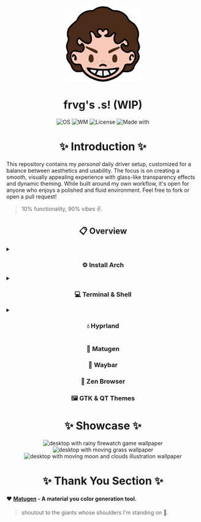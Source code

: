 <div align="center">
<img alt="Avatar Icon" src="./screens/avatar.png" width="200" height="200"/>
</div>
<h1 align="center">frvg's .s! (WIP)</h1>
<div align="center">
<img src="https://img.shields.io/badge/OS-Arch%20Linux-1793d1?style=flat-square&logo=linux&logoColor=ffffff" alt="OS" />
<img src="https://img.shields.io/badge/WM-Hyprland-885A89?style=flat-square&logo=wayland&logoColor=ffffff" alt="WM" />
<img src="https://img.shields.io/badge/License-GPL--3.0-52AA5E?style=flat-square&logo=googledocs&logoColor=ffffff" alt="License" />
<img src="https://img.shields.io/badge/Made%20With-Love-EB5E55?style=flat-square&logo=macys&logoColor=ffffff" alt="Made with" />
</div>

<h1 align="center"> ✨ Introduction ✨ </h1>
This repository contains my <em>personal</em> daily driver setup, customized for a balance between aesthetics and usability. The focus is on creating a smooth, visually appealing experience with glass-like transparency effects and dynamic theming. While built around my own workflow, it's open for anyone who enjoys a polished and fluid environment. Feel free to fork or open a pull request!

> 10% functionality, 90% vibes ✌️.

<summary><h2 align="center"> 📋 Overview </h2></summary>

<details>

<summary><h3 align="center"> ⚙️ Install Arch </h3></summary>

> did you read the word ***personal*** in the intro?

After making the Arch ISO bootable USB, plug in the notebook and turn it on while booting from the pendrive. In the Arch screen choose installation.

1. Set the keyboard layout

```
$ localectl list-keymaps	# will list all keymaps
$ loadkeys KEYMAP		# will load selected keymap
$ setfont ter-132b		# will set a font suitable for HiDPI screen
```

2. Connect to the internet

```
$ iwctl
[iwd]$ device list				# get wireless device name
[iwd]$ device DEVICE set-property Powered on	# turn device on
[iwd]$ station DEVICE scan			# turn scan on
[iwd]$ station DEVICE get-networks		# list networks
[iwd]$ station DEVICE connect NETWORK		# connect to network
[iwd]$ exit					# to exit
```
3. Set correct time

```
$ timedatectl list-timezones		# list timezones
$ timedatectl set-timezone TIMEZONE	# set timezone
$ timedatectl status			# check current RTC mode
$ timedatectl set-local-rtc BOOL	# change RTC mode (set as UTC)
$ timedatectl set-ntp BOOL		# start time sync daemon
```

4. Partition the disk and mount it

```
$ cfdisk # will start the fdisk TUI
```

- delete all existing partitions
- create one for the EFI, another for root and one for the swap space
- now it's time format all partitions, get the paths with:
```
$ fdisk -l
```
- for each path, format it as needed
```
$ mkfs.fat -F 32 /dev/PATH_TO_EFI
$ mkfs.btrfs /dev/PATH_TO_ROOT # or mkfs.xfs
$ mkswap /dev/PATH_TO_SWAP
```
- mount each partition and enable swap
```
$ mount /dev/PATH_TO_ROOT /mnt
$ mkdir /mnt/boot
$ mount /dev/PATH_TO_EFI /mnt/boot/
$ swapon /dev/PATH_TO_SWAP
```
- also create the subvolumes (btrfs only)
```
$ btrfs su cr /mnt/@		# root subvolume
$ btrfs su cr /mnt/@home	# home subvolume
$ btrfs su cr /mnt/@snapshots	# snapshot subvolume
$ btrfs su cr /mnt/@log		# logs subvolume
$ btrfs su cr /mnt/@pkg		# pacman subvolume
```
- now unmount everything and remount with the subvolumes
```
$ umount /mnt

# root (if btrfs)
$ mount -o noatime,compress=zstd:1,ssd,space_cache=v2,subvol=@ /dev/PATH_TO_ROOT /mnt

# create the directories to be mounted
$ mkdir -p /mnt/{boot,home,.snapshots}
$ mkdir -p /mnt/var/log
$ mkdir -p /mnt/var/pacman/pkg

# mount the subvolumes
$ mount -o noatime,compress=zstd:1,ssd,space_cache=v2,subvol=@home /dev/PATH_TO_ROOT /mnt/home
$ mount -o noatime,compress=zstd:1,ssd,space_cache=v2,subvol=@snapshots /dev/PATH_TO_ROOT /mnt/.snapshots
$ mount -o noatime,compress=zstd:1,ssd,space_cache=v2,subvol=@log /dev/PATH_TO_ROOT /mnt/var/log
$ mount -o noatime,compress=zstd:1,ssd,space_cache=v2,subvol=@pkg /dev/PATH_TO_ROOT /mnt/pkg

# if on XFS just do
$ mount /dev/PATH_TO_ROOT /mnt

# mount the EFI
$ mount /dev/PATH_TO_EFI /mnt/boot

# enable SWAP
$ swapon /dev/PATH_TO_SWAP
```

Finally, is time to pacstrap core stuff.

> best time to act like a wizard summoning an esoteric spell

```
$ pacstrap /mnt amd-ucode base base-devel [btrfs-progs (if on btrfs)] linux linux-firmware linux-headers linux-lts neovim networkmanager sudo [xfsprogs (if on xfs)]
```

Also generate the fstab entries.

```
$ genfstab -U /mnt >> /mnt/etc/fstab

# also check if everything is alright
$ cat /mnt/etc/fstab
```

Enter the installation directory to setup the system.

```
$ arch-chroot /mnt
```

1. Set the timezone and sync the clock.

```
$ ln -sf /usr/share/zoneinfo/America/Sao_Paulo /etc/localtime
$ hwclock --systohc
```

2. Generate the locales info.

```
# find and uncomment en_US.UTF-8
$ nvim /etc/locale.gen
# then run
$ locale-gen
```
- now edit /etc/locale.conf to become
```
LANG=en_US.UTF-8
```
- also edit /etc/vconsole.conf
```
KEYMAP=us
```

3. Add btrfs or xfs module to kernel by editing /etc/mkinitcpio.conf.
```
...
MODULES=(btrfs) # or xfs
...
```
- then run
```
$ mkinitcpio -p linux
```

4. Set the host name by editing /etc/hostname.
```
nitro-arch
```
- also edit /etc/hosts
```
127.0.0.1	localhost
::1		localhost
127.0.1.1	nitro-arch.localdomain	nitroarch
```

5. Add sudo password.
```
$ passwd
```

6. Install the bootloader.
```
$ bootctl --path=/boot install
```
- now edit the /boot/loader.conf file
```
timeout 0
console-mode auto
editor no
default @saved
```
- create the /boot/loader/entries/arch.conf file
```
title	Arch Linux
linux	/vmlinuz-linux
initrd	/initramfs-linux.img
options	root=/dev/PATH_TO_ROOT rw
```

7. Get more packages.
```
$ pacman -S efibootmgr nm-connection-editor [snapper (if on btrfs only)] wpa_supplicant xdg-utils
```

8. Enable networkmanager.
```
$ systemctl enable NetworkManager
```

9. Create a new user.
```
$ useradd -mG wheel frvg
$ passwd frvg
```
- now add the user to the sudoers, first run
```
$ EDITOR=nvim visudo
```
- then uncomment the line
```
%wheel ALL=(ALL) ALL
```

10. Boot into the system.
```
$ exit
$ umount -a
$ reboot
```

11. Connect to the wifi again.
```
$ nmtui
```

12. Config pacman.
```
$ EDITOR=nvim sudoedit /etc/pacman.conf
```

- find and uncomment the lines:

```
...
Color
ILoveCandy
CheckSpace
...
```

- enable parallel downloads

```
...
ParallelDownloads = 50
...
```

- enable multilib repo (for gaming)

```
...
[multilib]
Include = /etc/pacman.d/mirrorlist
...
```

- also edit the mirrorlist

```
$ EDITOR=nvim sudoedit /etc/pacman.d/mirrorlist
```

- add the following mirrors

```
Server = http://mirror.ufscar.br/archlinux/$repo/os/$arch
Server = https://mirror.ufscar.br/archlinux/$repo/os/$arch
Server = http://archlinux.c3sl.ufpr.br/$repo/os/$arch
Server = https://archlinux.c3sl.ufpr.br/$repo/os/$arch
Server = http://www.caco.ic.unicamp.br/archlinux/$repo/os/$arch
Server = https://www.caco.ic.unicamp.br/archlinux/$repo/os/$arch
Server = http://br.mirrors.cicku.me/archlinux/$repo/os/$arch
Server = https://br.mirrors.cicku.me/archlinux/$repo/os/$arch
Server = http://linorg.usp.br/archlinux/$repo/os/$arch
Server = http://archlinux.pop-es.rnp.br/$repo/os/$arch
Server = http://mirror.ufam.edu.br/archlinux/$repo/os/$arch
Server = http://mirrors.ic.unicamp.br/archlinux/$repo/os/$arch
Server = https://mirrors.ic.unicamp.br/archlinux/$repo/os/$arch
```

- then refresh all mirrors

```
$ sudo pacman -Syyu
```

- also it's a good idea to set a hook to update systemd-boot, to do so create the file in /etc/pacman.d/hooks/

```
$ EDITOR=nvim sudoedit /etc/pacman.d/hooks/95-systemd-boot.hook
```

- and add the following content

```
[Trigger]
Type = Package
Operation = Upgrade
Target = systemd

[Action]
Description = Gracefully upgrading systemd-boot...
When = PostTransaction
Exec = /usr/bin/systemctl restart systemd-boot-update.service
```

13. Schedule fstrim.

- just enable the systemd timer

```
$ sudo systemctl enable fstrim.timer
```

14. Config git

```
$ sudo pacman -Syu git github-cli
$ git config --global user.name "frvgmxntx"
$ git config --global user.email "gnavelino@estudante.ufscar.br"
$ gh auth login
```

15. Install AUR helper.

```
$ git clone https://aur.archlinux.org/paru.git
$ cd paru && makepkg -si
```

- enable paru to clean after

```
$ EDITOR=nvim sudoedit /etc/paru.conf
```

- find and uncomment the line

```
...
CleanAfter
...
```

16. Get sound.

```
$ sudo pacman -Syu pipewire lib32-pipewire wireplumber pwvucontrol pipewire-audio pipewire-alsa pipewire-jack pipewire-pulse && reboot

```

17. Get bluetooth.

```
$ sudo pacman -Syu bluez bluez-utils blueman
$ sudo systemctl enable --now bluetooth.service
```

18. Setup fan control.

- first install nbfc-linux from AUR

```
$ paru -Syu nbfc-linux
```

- then copy the configuration file from the repo to the config folder

```
$ cp dxts/nbfc/'Acer Nitro AN515-44.json' /usr/share/nbfc/configs
```

- apply the config and start the service

```
$ sudo nbfc config -a 'Acer Nitro AN515-44'
```

19. Setup battery charge limit.

- compile the module

```
$ git clone https://github.com/frederik-h/acer-wmi-battery.git
$ cd acer-wmi-battery && make
```

- copy the module to the loader directory

```
$ sudo mkdir /lib/modules/$(uname -r)/kernel/acer  
$ cp acer-wmi-battery.ko /lib/modules/$(uname -r)/kernel/acer/
```

- create the module loader file

```
$ EDITOR=nvim sudoedit /etc/modules-load.d/acer-wmi-battery.conf
```

- add the following line

```
acer-wmi-battery
```

- create the modprobe file

```
$ EDITOR=nvim sudoedit /etc/modprobe.d/acer-wmi-battery.conf
```

- add the following line

```
options acer-wmi-battery enable_health_mode=1
```

- update kernel modules dependencies info

```
$ sudo depmod -a
```

20. Setup nvidia drivers (GTX 1650 Mobile / Max-Q | TU117).

- get the drivers

```
$ sudo pacman -Syu nvidia-open nvidia-utils
```

> *yeah it's this simple.*

21. Set auto login on tty.

- create the auto auto login service for tty1

```
$ sudo mkdir /etc/systemd/system/getty@tty.service.d
```

- create an autologin.conf file

```
$ cd /etc/systemd/system/getty@tty.service.d
$ EDITOR=nvim sudoedit autologin.conf
```

- add the following content

```
[Service]
ExecStart=
ExecStart=-/sbin/agetty -o '-p -f -- \\u' --noclear --autologin frvg %I $TERM
Type=simple
```

- also create the skip prompt file

```
$ EDITOR=nvim sudoedit skip-prompt.conf
```

- add the following content

```
[Service]
ExecStart=
ExecStart=-/usr/bin/agetty --skip-login --nonewline --noissue --autologin frvg --noclear %I $TERM
```

22. Set quiet boot.

- just add these parameters to /boot/loader/entries/*_linux.conf

```
...
options	root=/dev/PATH_TO_ROOT rw quiet nowatchdogs loglevel=3 systemd.show_status=auto rd.udev.log_level=3
...
```

22. Finish getting some needed programs.

```
$ paru -Syu 7zip ffmpeg glances gvfs imagemagick lutris nm-connection-editor python qbittorrent torzu-git udiskie vesktop-bin walker-bin wine winetricks
```

<h4 align="center"> Programs </h4>


app2unit-git fish kitty noto-fonts-emoji uwsm
other

brightnessctl cava dart-sass fastfetch ffmpegthumbnailer file-roller gimp gpu-screen-recorder grim hyprland hyprlock hyprpicker hyprpolkitagent imagemagick lutris mako matugen-bin mpv nm-connection-editor ollama poppler rnote satty slurp swww-git thunar thunar-archive-plugin thunar-media-tags-plugin thunar-vcs-plugin thunar-volman torzu-git tumbler tumbler-extra-thumbnailers vesktop-bin wl-clipboard xdg-desktop-portal-hyprland yt-dlp zathura zathura-cb zathura-pdf-poppler zathura-ps zed zen-browser-bin zoxide

</details>

<details>

<summary><h3 align="center"> 💻 Terminal & Shell </h3></summary>

> caution with the sea, we gonna go *fishing...*

1. Get bat, eza, fish, fzf, qalc and zoxide.

```
$ sudo pacman -Syu bat eza fish fzf qalc zoxide
```

2. Set default shell.

- check shell paths

```
$ chsh -l
```

- set fish as default

```
$ chsh -s /usr/bin/fish
```

- disable fish greeting

```
$ set -U fish_greeting
```

- make `su` use fish too, create the file `~/.config/fish/functions/su.fish` and add the following

```
function su
	command su --shell/usr/bin/fish $argv
end
```

- create the necessary alias

```
$ alias -s cat 'bat'
$ alias -s cd 'z'
$ alias -s del 'gio trash'
$ alias -s ff 'fastfetch'
$ alias -s icat 'sudo kitten icat'
$ alias -s ls 'eza --long --color=always --icons=always -a'
$ alias -s lt 'eza --tree --color=always --icons=always -a'
$ alias -s nv 'nvim'
$ alias -s pac 'paru -Syu'
$ alias -s snv 'EDITOR=nvim sudoedit'
```

- add `fzf` and `zoxide` to fish, by appending this line to `~/.config/fish/config.fish`

```
...
fzf --fish | source
zoxide init fish | source
...
```

- set a prompt on fish

```
$ fish_config
```

kitty
neovim kickstart
neovim neorg
luarocks
tree-sitter

</details>

<details>

<summary><h3 align="center"> 💧 Hyprland </h3></summary>

17. hyprland
18. Polkit
18. uwsm
19. xdg-desktop-portal

</details>

<summary><h3 align="center"> 🎨 Matugen </h3></summary>

<summary><h3 align="center"> 🧰 Waybar </h3></summary>

<summary><h3 align="center"> 🍃 Zen Browser </h3></summary>

<summary><h3 align="center"> 🖼️ GTK & QT Themes </h3></summary>

<h1 align="center"> ✨ Showcase ✨ </h1>

<div align="center">

<img src="./screens/screen-firewatch.gif" alt="desktop with rainy firewatch game wallpaper">

</div>

<div align="center">

<img src="./screens/screen-grass.gif" alt="desktop with moving grass wallpaper">

</div>

<div align="center">

<img src="./screens/screen-moon.gif" alt="desktop with moving moon and clouds illustration wallpaper">

</div>

<h1 align="center"> ✨ Thank You Section ✨ </h1>

<h4>

❤️ [Matugen](https://github.com/InioX/matugen "give ini a star!") - A material you color generation tool.

</h4>

> shoutout to the giants whose shoulders I'm standing on 🙏.
